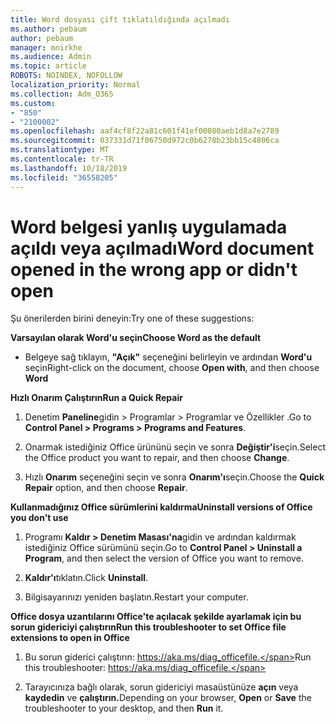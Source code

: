 ```yaml
---
title: Word dosyası çift tıklatıldığında açılmadı
ms.author: pebaum
author: pebaum
manager: mnirkhe
ms.audience: Admin
ms.topic: article
ROBOTS: NOINDEX, NOFOLLOW
localization_priority: Normal
ms.collection: Adm_O365
ms.custom:
- "850"
- "2100002"
ms.openlocfilehash: aaf4cf8f22a81c601f41ef00080aeb1d8a7e2789
ms.sourcegitcommit: 037331d71f06750d972c0b6278b23bb15c4806ca
ms.translationtype: MT
ms.contentlocale: tr-TR
ms.lasthandoff: 10/18/2019
ms.locfileid: "36558205"
---
```

# <a name="word-document-opened-in-the-wrong-app-or-didnt-open"></a><span data-ttu-id="03c62-102">Word belgesi yanlış uygulamada açıldı veya açılmadı</span><span class="sxs-lookup"><span data-stu-id="03c62-102">Word document opened in the wrong app or didn't open</span></span>

<span data-ttu-id="03c62-103">Şu önerilerden birini deneyin:</span><span class="sxs-lookup"><span data-stu-id="03c62-103">Try one of these suggestions:</span></span>

<span data-ttu-id="03c62-104">**Varsayılan olarak Word'u seçin**</span><span class="sxs-lookup"><span data-stu-id="03c62-104">**Choose Word as the default**</span></span>

- <span data-ttu-id="03c62-105">Belgeye sağ tıklayın, **"Açık"** seçeneğini belirleyin ve ardından **Word'u** seçin</span><span class="sxs-lookup"><span data-stu-id="03c62-105">Right-click on the document, choose **Open with**, and then choose **Word**</span></span>

<span data-ttu-id="03c62-106">**Hızlı Onarım Çalıştırın**</span><span class="sxs-lookup"><span data-stu-id="03c62-106">**Run a Quick Repair**</span></span>

1. <span data-ttu-id="03c62-107">Denetim **Paneline**gidin > Programlar > Programlar ve Özellikler .</span><span class="sxs-lookup"><span data-stu-id="03c62-107">Go to **Control Panel > Programs > Programs and Features**.</span></span>

2. <span data-ttu-id="03c62-108">Onarmak istediğiniz Office ürününü seçin ve sonra **Değiştir'i**seçin.</span><span class="sxs-lookup"><span data-stu-id="03c62-108">Select the Office product you want to repair, and then choose **Change**.</span></span>

3. <span data-ttu-id="03c62-109">Hızlı **Onarım** seçeneğini seçin ve sonra **Onarım'ı**seçin.</span><span class="sxs-lookup"><span data-stu-id="03c62-109">Choose the **Quick Repair** option, and then choose **Repair**.</span></span>

<span data-ttu-id="03c62-110">**Kullanmadığınız Office sürümlerini kaldırma**</span><span class="sxs-lookup"><span data-stu-id="03c62-110">**Uninstall versions of Office you don't use**</span></span>

1. <span data-ttu-id="03c62-111">Programı **Kaldır > Denetim Masası'na**gidin ve ardından kaldırmak istediğiniz Office sürümünü seçin.</span><span class="sxs-lookup"><span data-stu-id="03c62-111">Go to **Control Panel > Uninstall a Program**, and then select the version of Office you want to remove.</span></span>

2. <span data-ttu-id="03c62-112">**Kaldır'ı**tıklatın.</span><span class="sxs-lookup"><span data-stu-id="03c62-112">Click **Uninstall**.</span></span>

3. <span data-ttu-id="03c62-113">Bilgisayarınızı yeniden başlatın.</span><span class="sxs-lookup"><span data-stu-id="03c62-113">Restart your computer.</span></span>

<span data-ttu-id="03c62-114">**Office dosya uzantılarını Office'te açılacak şekilde ayarlamak için bu sorun gidericiyi çalıştırın**</span><span class="sxs-lookup"><span data-stu-id="03c62-114">**Run this troubleshooter to set Office file extensions to open in Office**</span></span>

1. <span data-ttu-id="03c62-115">Bu sorun giderici çalıştırın: https://aka.ms/diag_officefile.</span><span class="sxs-lookup"><span data-stu-id="03c62-115">Run this troubleshooter: https://aka.ms/diag_officefile.</span></span>

2. <span data-ttu-id="03c62-116">Tarayıcınıza bağlı olarak, sorun gidericiyi masaüstünüze **açın** veya **kaydedin** ve **çalıştırın.**</span><span class="sxs-lookup"><span data-stu-id="03c62-116">Depending on your browser, **Open** or **Save** the troubleshooter to your desktop, and then **Run** it.</span></span>
